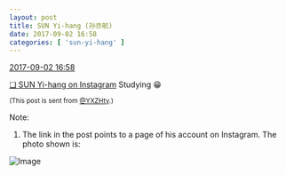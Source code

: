 ```yaml
---
layout: post
title: SUN Yi-hang (孙亦航)
date: 2017-09-02 16:58
categories: [ 'sun-yi-hang' ]
---
```


<div class="weibo-info">
  <a href="http://weibo.com/2565158051/FjXG4yvfs">2017-09-02 16:58</a>
</div>

[❏ SUN Yi-hang on Instagram](https://www.instagram.com/p/BYiF9KzDZTe/) Studying :grin:

<!-- more -->

<small>(This post is sent from [@YXZHty](http://weibo.com/2565158051).)</small>

Note:
1. The link in the post points to a page of his account on Instagram. The photo shown is:

![Image](https://scontent-sjc2-1.cdninstagram.com/t51.2885-15/e35/21226961_1881725488756163_7802201658217201664_n.jpg)
